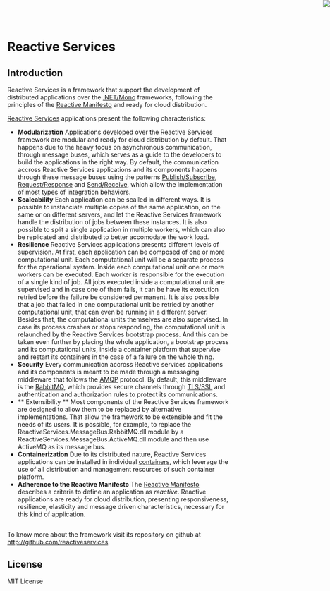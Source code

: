# Reactive Services

<a href="http://www.reactivemanifesto.org/pt-BR"> <img style="border: 0; position: fixed; right: 0; top:0; z-index: 9000" src="http://d379ifj7s9wntv.cloudfront.net/reactivemanifesto/images/ribbons/we-are-reactive-green-right.png"> </a>

## Introduction

Reactive Services is a framework that support the development of distributed applications over the [.NET/Mono](http://www.mono-project.com/) frameworks, following the principles of the [Reactive Manifesto](http://www.reactivemanifesto.org) and ready for cloud distribution.

[Reactive Services](http://github.com/reactiveservices) applications present the following characteristics:

- **Modularization**
Applications developed over the Reactive Services framework are modular and ready for cloud distribution by default. That happens due to the heavy focus on asynchronous communication, through message buses, which serves as a guide to the developers to build the applications in the right way.
By default, the communication accross Reactive Services applications and its components happens through these message buses using the patterns  [Publish/Subscribe](http://www.enterpriseintegrationpatterns.com/PublishSubscribeChannel.html), [Request/Response](http://www.enterpriseintegrationpatterns.com/RequestReply.html) and [Send/Receive](http://www.enterpriseintegrationpatterns.com/CommandMessage.html), which allow the implementation of most types of integration behaviors.
- **Scaleability**
Each application can be scalled in different ways. It is possible to instanciate multiple copies of the same application, on the same or on different servers, and let the Reactive Services framework handle the distribution of jobs between these instances. It is also possible to split a single application in multiple workers, which can also be replicated and distributed to better accomodate the work load.
- **Resilience**
Reactive Services applications presents different levels of supervision. At first, each application can be composed of one or more computational unit. Each computational unit will be a separate process for the operational system. Inside each computational unit one or more workers can be executed. Each worker is responsible for the execution of a single kind of job.
All jobs executed inside a computational unit are supervised and in case one of them fails, it can be have its execution retried before the failure be considered permanent. It is also possible that a job that failed in one computational unit be retried by another computational unit, that can even be running in a different server.
Besides that, the computational units themselves are also supervised. In case its process crashes or stops responding, the computational unit is relaunched by the Reactive Services bootstrap process.
And this can be taken even further by placing the whole application, a bootstrap process and its computational units, inside a container platform that supervise and restart its containers in the case of a failure on the whole thing.
- **Security**
Every communication accross Reactive services applications and its components is meant to be made through a messaging middleware that follows the [AMQP](https://www.amqp.org/) protocol. By default, this middleware is the [RabbitMQ](https://www.rabbitmq.com/), which provides secure channels through [TLS/SSL](https://pt.wikipedia.org/wiki/Transport_Layer_Security) and authentication and authorization rules to protect its communications.
- ** Extensibility **
Most components of the Reactive Services framework are designed to allow them to be replaced by alternative implementations. That allow the framework to be extensible and fit the needs of its users.
It is possible, for example, to replace the ReactiveServices.MessageBus.RabbitMQ.dll  module by a ReactiveServices.MessageBus.ActiveMQ.dll module and then use ActiveMQ as its message bus.
- **Containerization**
Due to its distributed nature, Reactive Services applications can be installed in individual [containers](https://www.docker.com/), which leverage the use of all distribution and management resources of such container platform.
- **Adherence to the Reactive Manifesto**
The [Reactive Manifesto](http://www.reactivemanifesto.org) describes a criteria to define an application as *reactive*. Reactive applications are ready for cloud distribution, presenting responsiveness, resilience, elasticity and message driven characteristics, necessary for this kind of application.

## 

To know more about the framework visit its repository on github at http://github.com/reactiveservices.

## License

MIT License
